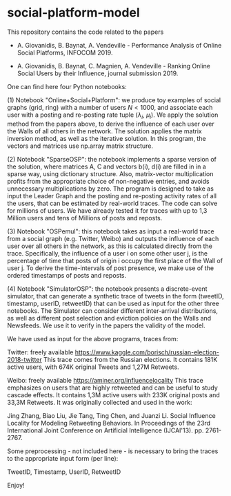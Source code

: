 # social-platform-model
This repository contains the code related to the papers 

   - A. Giovanidis, B. Baynat, A. Vendeville - Performance Analysis of Online Social Platforms, INFOCOM 2019.
  
   - A. Giovanidis, B. Baynat, C. Magnien, A. Vendeville - Ranking Online Social Users by their Influence, journal submission 2019.
  
One can find here four Python notebooks:

(1) Notebook "Online+Social+Platform": we produce toy examples of social graphs (grid, ring) with a number of users $N<1000$, and associate each user with a posting and re-posting rate tuple ($\lambda_i$, $\mu_i$). We apply the solution method from the papers above, to derive the influence of each user over the Walls of all others in the network. The solution applies the matrix inversion method, as well as the iterative solution. In this program, the vectors and matrices use np.array matrix structure.

(2) Notebook "SparseOSP": the notebook implements a sparse version of the solution, where matrices A, C and vectors b(i), d(i) are filled in in a sparse way, using dictionary structure. Also, matrix-vector multiplication profits from the appropriate choice of non-negative entries, and avoids unnecessary multiplications by zero. The program is designed to take as input the Leader Graph and the posting and re-posting activity rates of all the users, that can be estimated by real-world traces. The code can solve for millions of users. We have already tested it for traces with up to 1,3 Million users and tens of Millions of posts and reposts.

(3) Notebook "OSPemul": this notebook takes as input a real-world trace from a social graph (e.g. Twitter, Weibo) and outputs the influence of each user over all others in the network, as this is calculated directly from the trace. Specifically, the influence of a user i on some other user j, is the percentage of time that posts of origin i occupy the first place of the Wall of user j. To derive the time-intervals of post presence, we make use of the ordered timestamps of posts and reposts. 

(4) Notebook "SimulatorOSP": the notebook presents a discrete-event simulator, that can generate a synthetic trace of tweets in the form (tweetID, timestamp, userID, retweetID) that can be used as input for the other three notebooks. The Simulator can consider different inter-arrival distributions, as well as different post selection and eviction policies on the Walls and Newsfeeds. We use it to verify in the papers the validity of the model. 


We have used as input for the above programs, traces from:

   Twitter: freely available  https://www.kaggle.com/borisch/russian-election-2018-twitter
   This trace comes from the Russian elections. It contains 181K active users, with 674K original Tweets and 1,27M Retweets.
   
   
   Weibo: freely available  https://aminer.org/influencelocality
   This trace emphasizes on users that are highly retweeted and can be useful to study cascade effects. It contains 1,3M active users with 233K original posts and 33,3M Retweets. It was originally collected and used in the work:
   
   Jing Zhang, Biao Liu, Jie Tang, Ting Chen, and Juanzi Li. Social Influence Locality for Modeling Retweeting Behaviors. In Proceedings of the 23rd International Joint Conference on Artificial Intelligence (IJCAI'13). pp. 2761-2767.

Some preprocessing - not included here - is necessary to bring the traces to the appropriate input form (per line):

   TweetID, Timestamp, UserID, RetweetID


Enjoy!
